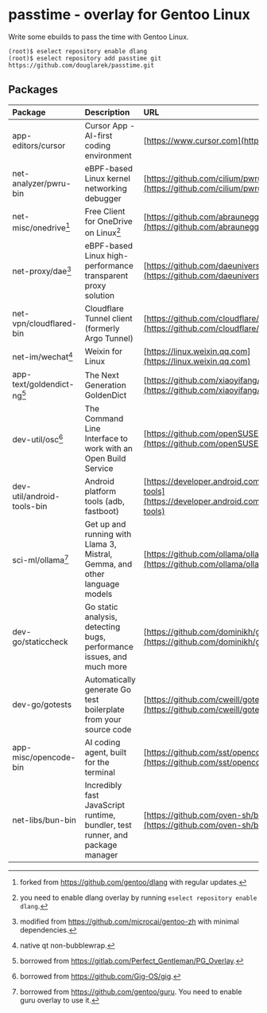 passtime - overlay for Gentoo Linux
==================================

Write some ebuilds to pass the time with Gentoo Linux.

```
(root)$ eselect repository enable dlang
(root)$ eselect repository add passtime git https://github.com/douglarek/passtime.git
```

## Packages<a name="packages"></a>

| Package                      | Description                                                               | URL                                                                                                                           |
| :--------------------------- | :-------------------------------------------------------------------------| :-----------------------------------------------------------------------------------------------------------------------------|
| app-editors/cursor           | Cursor App - AI-first coding environment                                  | [https://www.cursor.com](https://www.cursor.com)                                                                              |
| net-analyzer/pwru-bin        | eBPF-based Linux kernel networking debugger                               | [https://github.com/cilium/pwru](https://github.com/cilium/pwru)                                                              |
| net-misc/onedrive[^1]        | Free Client for OneDrive on Linux[^2]                                     | [https://github.com/abraunegg/onedrive](https://github.com/abraunegg/onedrive)                                                |
| net-proxy/dae[^3]            | eBPF-based Linux high-performance transparent proxy solution              | [https://github.com/daeuniverse/dae](https://github.com/daeuniverse/dae)                                                      |
| net-vpn/cloudflared-bin      | Cloudflare Tunnel client (formerly Argo Tunnel)                           | [https://github.com/cloudflare/cloudflared](https://github.com/cloudflare/cloudflared)                                        |
| net-im/wechat[^5]            | Weixin for Linux                                                          | [https://linux.weixin.qq.com](https://linux.weixin.qq.com)                                                                    |
| app-text/goldendict-ng[^6]   | The Next Generation GoldenDict                                            | [https://github.com/xiaoyifang/goldendict-ng](https://github.com/xiaoyifang/goldendict-ng)                                    |
| dev-util/osc[^7]             | The Command Line Interface to work with an Open Build Service             | [https://github.com/openSUSE/osc](https://github.com/openSUSE/osc)                                                            |
| dev-util/android-tools-bin   | Android platform tools (adb, fastboot)                                    | [https://developer.android.com/tools/releases/platform-tools](https://developer.android.com/tools/releases/platform-tools)    |
| sci-ml/ollama[^8]            | Get up and running with Llama 3, Mistral, Gemma, and other language models| [https://github.com/ollama/ollama](https://github.com/ollama/ollama)                                                          |
| dev-go/staticcheck           | Go static analysis, detecting bugs, performance issues, and much more     | [https://github.com/dominikh/go-tools](https://github.com/dominikh/go-tools)                                                  |
| dev-go/gotests               | Automatically generate Go test boilerplate from your source code          | [https://github.com/cweill/gotests](https://github.com/cweill/gotests)                                                        |
| app-misc/opencode-bin        | AI coding agent, built for the terminal                                   | [https://github.com/sst/opencode](https://github.com/sst/opencode)                                                            |
| net-libs/bun-bin             | Incredibly fast JavaScript runtime, bundler, test runner, and package manager | [https://github.com/oven-sh/bun](https://github.com/oven-sh/bun)                                                              |

[^1]: forked from https://github.com/gentoo/dlang with regular updates.
[^2]: you need to enable dlang overlay by running `eselect repository enable dlang`.
[^3]: modified from https://github.com/microcai/gentoo-zh with minimal dependencies.
[^4]: borrowed from https://github.com/gentoo/guru.
[^5]: native qt non-bubblewrap.
[^6]: borrowed from https://gitlab.com/Perfect_Gentleman/PG_Overlay.
[^7]: borrowed from https://github.com/Gig-OS/gig.
[^8]: borrowed from https://github.com/gentoo/guru. You need to enable guru overlay to use it.


